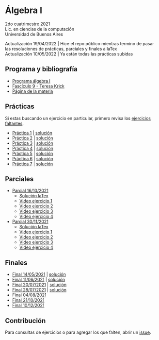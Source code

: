 # Álgebra I

2do cuatrimestre 2021 \
Lic. en ciencias de la computación \
Universidad de Buenos Aires

Actualización 19/04/2022 | Hice el repo público mientras termino de pasar las resoluciones de prácticas, parciales y finales a laTex \
Actualización 10/05/2022 | Ya están todas las prácticas subidas 

## Programa y bibliografía

* [Programa álgebra I](https://cms.dm.uba.ar/academico/programas/algebraI)
* [Fascículo 9 - Teresa Krick](https://cms.dm.uba.ar/academico/materias/2docuat2021/Algebra%20I/depto/public/grado/fascgrado9.pdf)
* [Página de la materia](https://cms.dm.uba.ar/academico/materias/2docuat2021/Algebra%20I/)

## Prácticas

Si estas buscando un ejercicio en particular, primero revisa los [ejercicios faltantes](https://github.com/yagopajarino/uba-algebraI/issues).

* [Práctica 1](https://github.com/yagopajarino/uba-algebraI/blob/main/practicas/enunciados/Guia1.pdf) | [solución](https://github.com/yagopajarino/uba-algebraI/blob/main/practicas/soluciones/Pr%C3%A1ctica%201.pdf)
* [Práctica 2](https://github.com/yagopajarino/uba-algebraI/blob/main/practicas/enunciados/Guia2.pdf) | [solución](https://github.com/yagopajarino/uba-algebraI/blob/main/practicas/soluciones/Pr%C3%A1ctica%202.pdf)
* [Práctica 3](https://github.com/yagopajarino/uba-algebraI/blob/main/practicas/enunciados/Guia3.pdf) | [solución](https://github.com/yagopajarino/uba-algebraI/blob/main/practicas/soluciones/Pr%C3%A1ctica%203.pdf)
* [Práctica 4](https://github.com/yagopajarino/uba-algebraI/blob/main/practicas/enunciados/Guia4.pdf) | [solución](https://github.com/yagopajarino/uba-algebraI/blob/main/practicas/soluciones/Pr%C3%A1ctica%204.pdf)
* [Práctica 5](https://github.com/yagopajarino/uba-algebraI/blob/main/practicas/enunciados/Guia5.pdf) | [solución](https://github.com/yagopajarino/uba-algebraI/blob/main/practicas/soluciones/Pr%C3%A1ctica%205.pdf)
* [Práctica 6](https://github.com/yagopajarino/uba-algebraI/blob/main/practicas/enunciados/Guia6.pdf) | [solución](https://github.com/yagopajarino/uba-algebraI/blob/main/practicas/soluciones/Pr%C3%A1ctica%206.pdf)
* [Práctica 7](https://github.com/yagopajarino/uba-algebraI/blob/main/practicas/enunciados/Guia7.pdf) | [solución](https://github.com/yagopajarino/uba-algebraI/blob/main/practicas/soluciones/Pr%C3%A1ctica%207.pdf)


## Parciales

* [Parcial 16/10/2021](https://github.com/yagopajarino/uba-algebraI/blob/main/parciales/enunciados/Parc1-2C2021.pdf)
  * [Solución laTex](https://github.com/yagopajarino/uba-algebraI/blob/main/parciales/soluciones/primerParcial.pdf) 
  * [Video ejercicio 1](https://youtu.be/lDnUY4kQjfM)
  * [Video ejercicio 2](https://youtu.be/UW067OdYJ9s)
  * [Video ejercicio 3](https://youtu.be/CWYxOHTu9Ls)
  * [Video ejercicio 4](https://youtu.be/Iz9AmBiD9MI)
* [Parcial 30/11/2021](https://github.com/yagopajarino/uba-algebraI/blob/main/parciales/enunciados/Parc2-2C2021.pdf)
  * [Solución laTex](https://github.com/yagopajarino/uba-algebraI/blob/main/parciales/soluciones/segundoParcial.pdf)
  * [Video ejercicio 1](https://youtu.be/EE_pujbQHRk)
  * [Video ejercicio 2](https://youtu.be/Q8q_jvpKsQw)
  * [Video ejercicio 3](https://youtu.be/3T9_E0ssgUM)
  * [Video ejercicio 4](https://youtu.be/Z1DQkTT_HvM)

## Finales
  
* [Final 14/05/2021](https://github.com/yagopajarino/uba-algebraI/blob/main/finales/enunciados/20210514%20-%20enunciado.pdf) | [solución](https://github.com/yagopajarino/uba-algebraI/blob/main/finales/resoluciones/Final%2020210514.pdf) 
* [Final 11/06/2021](https://github.com/yagopajarino/uba-algebraI/blob/main/finales/enunciados/20210611%20-%20enunciado.pdf) | [solución](https://github.com/yagopajarino/uba-algebraI/blob/main/finales/resoluciones/Final%2020210611.pdf)
* [Final 20/07/2021](https://github.com/yagopajarino/uba-algebraI/blob/main/finales/enunciados/20210720%20-%20enunciado.pdf) | [solución](https://github.com/yagopajarino/uba-algebraI/blob/main/finales/resoluciones/Final%2020210720.pdf)
* [Final 28/07/2021](https://github.com/yagopajarino/uba-algebraI/blob/main/finales/enunciados/20210728%20-%20enunciado.pdf) | [solución](https://github.com/yagopajarino/uba-algebraI/blob/main/finales/resoluciones/Final%2020210728.pdf)
* [Final 04/08/2021](https://github.com/yagopajarino/uba-algebraI/blob/main/finales/enunciados/20210821%20-%20enunciado.pdf) <!-- | [solución]() -->
* [Final 21/10/2021](https://github.com/yagopajarino/uba-algebraI/blob/main/finales/enunciados/20211021%20-%20enunciado.pdf) <!-- | [solución]() -->
* [Final 10/12/2021](https://github.com/yagopajarino/uba-algebraI/blob/main/finales/enunciados/20211210%20-%20enunciado.pdf) <!-- | [solución]() -->
  
## Contribución

Para consultas de ejercicios o para agregar los que falten, abrir un [issue](https://github.com/yagopajarino/uba-algebraI/issues).
